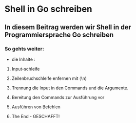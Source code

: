 # Shell in Go schreiben

## In diesem Beitrag werden wir Shell in der Programmiersprache Go schreiben

### So gehts weiter:

* die Inhalte : 

1.  Input-schleife

2.  Zeilenbruchschleife enfernen mit (\n)

3. Trennung die Input in den Commands und die Argumente.

4. Bereitung den Commands zur Ausführung vor

5. Ausführen von Befehlen

6. The End - GESCHAFFT!
